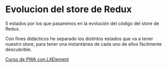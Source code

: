 # Evolucion del store de Redux

5 estados por los que pasaremos en la evolución del código del store de Redux.

Con fines didácticos he separado los distintos estados que va a tener nuestro store, para tener una instantánea de cada uno de ellos fácilmente descubrible.

[Curso de PWA con LitElement](https://escuela.it/cursos/curso-aplicaciones-progresivas-web-components-litelement)
